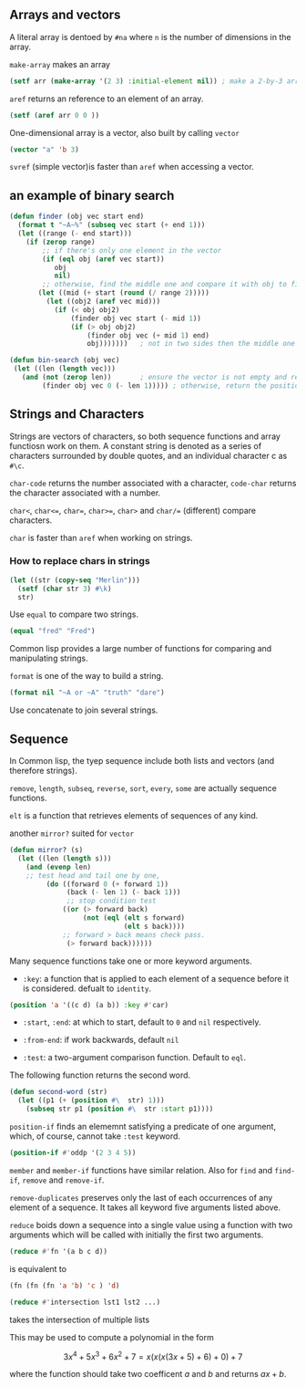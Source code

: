 
## Arrays and vectors

A literal array is dentoed by `#na` where `n` is the number of dimensions in the array.

`make-array` makes an array

```lisp
(setf arr (make-array '(2 3) :initial-element nil)) ; make a 2-by-3 array with nil values
```

`aref` returns an reference to an element of an array.

```lisp
(setf (aref arr 0 0 ))
```

One-dimensional array is a vector, also built by calling `vector`

```lisp
(vector "a" 'b 3)
```

`svref` (simple vector)is faster than `aref` when accessing a vector.

## an example of binary search

```lisp
(defun finder (obj vec start end)
  (format t "~A~%" (subseq vec start (+ end 1)))
  (let ((range (- end start)))
    (if (zerop range)
        ;; if there's only one element in the vector
        (if (eql obj (aref vec start))
           obj
           nil)
        ;; otherwise, find the middle one and compare it with obj to find the next search range
       (let ((mid (+ start (round (/ range 2)))))
         (let ((obj2 (aref vec mid)))
           (if (< obj obj2)
               (finder obj vec start (- mid 1))
               (if (> obj obj2)
                   (finder obj vec (+ mid 1) end)
                   obj)))))))   ; not in two sides then the middle one is the one

(defun bin-search (obj vec)
 (let ((len (length vec)))
   (and (not (zerop len))       ; ensure the vector is not empty and reture nil
        (finder obj vec 0 (- len 1))))) ; otherwise, return the position
```

## Strings and Characters

Strings are vectors of characters, so both sequence functions and array functiosn work on them. A constant string is denoted as a series of characters surrounded by double quotes, and an individual character c as `#\c`.

`char-code` returns the number associated with a character, `code-char` returns the character associated with a number.

`char<`, `char<=`, `char=`, `char>=`, `char>` and `char/=` (different) compare characters.

`char` is faster than `aref` when working on strings.

### How to replace chars in strings

```lisp
(let ((str (copy-seq "Merlin")))
  (setf (char str 3) #\k)
  str)
```
Use `equal` to compare two strings.

```lisp
(equal "fred" "Fred")
```

Common lisp provides a large number of functions for comparing and manipulating strings.

`format` is one of the way to build a string.

```lisp
(format nil "~A or ~A" "truth" "dare")
```

Use concatenate to join several strings.

## Sequence

In Common lisp, the tyep sequence include both lists and vectors (and therefore strings).

`remove`, `length`, `subseq`, `reverse`, `sort`, `every`, `some` are actually sequence functions.

`elt` is a function that retrieves elements of sequences of any kind.

another `mirror?` suited for `vector`

```lisp
(defun mirror? (s)
  (let ((len (length s)))
    (and (evenp len)
    ;; test head and tail one by one, 
         (do ((forward 0 (+ forward 1))
              (back (- len 1) (- back 1)))
              ;; stop condition test
             ((or (> forward back)
                  (not (eql (elt s forward)
                            (elt s back))))
             ;; forward > back means check pass.
              (> forward back))))))
```

Many sequence functions take one or more keyword arguments.

- `:key`: a function that is applied to each element of a sequence before it is considered. defualt to `identity`.

```lisp
(position 'a '((c d) (a b)) :key #'car)
```

- `:start`, `:end`: at which to start, default to `0` and `nil` respectively.

- `:from-end`: if work backwards, default `nil`

- `:test`: a two-argument comparison function. Default to `eql`.

The following function returns the second word.

```lisp
(defun second-word (str)
  (let ((p1 (+ (position #\  str) 1)))
    (subseq str p1 (position #\  str :start p1))))
```

`position-if` finds an elememnt satisfying a predicate of one argument, which, of course, cannot take `:test` keyword.

```lisp
(position-if #'oddp '(2 3 4 5))
```

`member` and `member-if` functions have similar relation. Also for `find` and `find-if`, `remove` and `remove-if`.

`remove-duplicates` preserves only the last of each occurrences of any element of a sequence. It takes all keyword five arguments listed above.

`reduce` boids down a sequence into a single value using a function with two arguments which will be called with initially the first two arguments.

```lisp
(reduce #'fn '(a b c d))
```

is equivalent to 

```lisp
(fn (fn (fn 'a 'b) 'c ) 'd)
```

```lisp
(reduce #'intersection lst1 lst2 ...)
```

takes the intersection of multiple lists

This may be used to compute a polynomial in the form

$$
3x^4 + 5x^3 + 6x^2 + 7 = x (x (x (3x + 5) + 6) +0) + 7
$$

where the function should take two coefficent $a$ and $b$ and returns $ax+b$.

